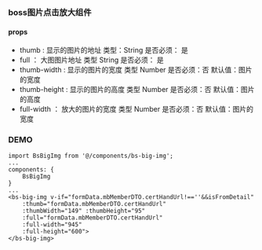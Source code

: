 ### boss图片点击放大组件

#### props

- thumb : 显示的图片的地址 类型：String  是否必须： 是
- full ： 大图图片地址 类型 String  是否必须： 是
- thumb-width : 显示的图片的宽度 类型 Number 是否必须：否 默认值：图片的宽度
- thumb-height : 显示的图片的高度 类型 Number 是否必须：否 默认值：图片的高度
- full-width ： 放大的图片的宽度 类型 Number 是否必须：否 默认值：图片的宽度

### DEMO
~~~
import BsBigImg from '@/components/bs-big-img';
...
components: {
    BsBigImg
}
...
<bs-big-img v-if="formData.mbMemberDTO.certHandUrl!==''&&isFromDetail" 
    :thumb="formData.mbMemberDTO.certHandUrl"
    :thumbWidth="149" :thumbHeight="95"
    :full="formData.mbMemberDTO.certHandUrl" 
    :full-width="945" 
    :full-height="600">
</bs-big-img>

~~~